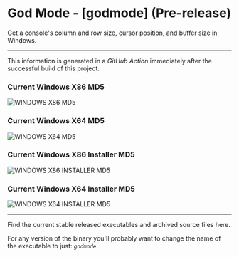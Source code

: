# God Mode - [godmode] (Pre-release)

Get a console's column and row size, cursor position, and buffer size in Windows.

---

This information is generated in a *GitHub Action* immediately after the successful build of this project.

### Current Windows X86 MD5

![WINDOWS X86 MD5](https://img.shields.io/endpoint?url=https://raw.githubusercontent.com/Lateralus138/godmode/master/docs/json/godmode_x86_md5.json)

### Current Windows X64 MD5

![WINDOWS X64 MD5](https://img.shields.io/endpoint?url=https://raw.githubusercontent.com/Lateralus138/godmode/master/docs/json/godmode_x64_md5.json)

### Current Windows X86 Installer MD5

![WINDOWS X86 INSTALLER MD5](https://img.shields.io/endpoint?url=https://raw.githubusercontent.com/Lateralus138/godmode/master/docs/json/godmode_x86_installer_md5.json)

### Current Windows X64 Installer MD5

![WINDOWS X64 INSTALLER MD5](https://img.shields.io/endpoint?url=https://raw.githubusercontent.com/Lateralus138/godmode/master/docs/json/godmode_x64_installer_md5.json)

---

Find the current stable released executables and archived source files here.

For any version of the binary you&#39;ll probably want to change the name of the executable to just&#58; *`godmode`*&#46;

